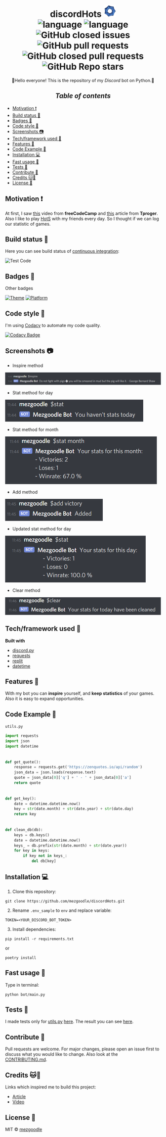 <h1 id="project-title" align="center">
  discordHots <img alt="logo" width="40" height="40" src="https://raw.githubusercontent.com/mezgoodle/images/master/MezidiaLogoTransparent.png" /><br>
  <img alt="language" src="https://img.shields.io/badge/language-python-brightgreen?style=flat-square" />
  <img alt="language" src="https://img.shields.io/github/issues/mezgoodle/discordHots?style=flat-square" />
  <img alt="GitHub closed issues" src="https://img.shields.io/github/issues-closed/mezgoodle/discordHots?style=flat-square" />
  <img alt="GitHub pull requests" src="https://img.shields.io/github/issues-pr/mezgoodle/discordHots?style=flat-square" />
  <img alt="GitHub closed pull requests" src="https://img.shields.io/github/issues-pr-closed/mezgoodle/discordHots?style=flat-square" />
  <img alt="GitHub Repo stars" src="https://img.shields.io/github/stars/mezgoodle/discordHots?style=flat-square">
</h1>

<p align="center">
🌟Hello everyone! This is the repository of my <i>Discord</i> bot on Python.🌟
</p>

<h2 align="center">
  <i>Table of contents</i>
</h2>

- [Motivation :exclamation:](#motivation-exclamation)
- [Build status :hammer:](#build-status-hammer)
- [Badges :mega:](#badges-mega)
- [Code style :scroll:](#code-style-scroll)
- [Screenshots :camera:](#screenshots-camera)
- [Tech/framework used :wrench:](#techframework-used-wrench)
- [Features :muscle:](#features-muscle)
- [Code Example :pushpin:](#code-example-pushpin)
- [Installation :computer:](#installation-computer)
- [Fast usage :dash:](#fast-usage-dash)
- [Tests :microscope:](#tests-microscope)
- [Contribute :running:](#contribute-running)
- [Credits :cat::handshake:](#credits-cathandshake)
- [License 🔖](#license-)

## Motivation :exclamation:

At first, I saw [this](https://www.youtube.com/watch?v=SPTfmiYiuok&feature=emb_logo) video from **freeCodeCamp** and [this](https://tproger.ru/video/boty-dlja-discord-na-python-proekt-dlja-nachinajushhih/) article from **Tproger**. Also I like to play [HotS](https://heroesofthestorm.com/en-us/) with my friends every day. So I thought if we can log our statistic of games.

## Build status :hammer:

Here you can see build status of [continuous integration](https://en.wikipedia.org/wiki/Continuous_integration):

![Test Code](https://github.com/mezgoodle/discordHots/workflows/Test%20Code/badge.svg)

## Badges :mega:

Other badges

[![Theme](https://img.shields.io/badge/Theme-Bot-brightgreen?style=flat-square)](https://www.google.com.ua/)
[![Platform](https://img.shields.io/badge/Platform-Discord-brightgreen?style=flat-square)](https://www.google.com.ua/)

## Code style :scroll:

I'm using [Codacy](https://www.codacy.com/) to automate my code quality.

[![Codacy Badge](https://app.codacy.com/project/badge/Grade/96180c20b781457d8a754b20b814cc41)](https://www.codacy.com/gh/mezgoodle/discordHots/dashboard?utm_source=github.com&amp;utm_medium=referral&amp;utm_content=mezgoodle/discordHots&amp;utm_campaign=Badge_Grade)
 
## Screenshots :camera:

- Inspire method

![Screenshot 1](https://raw.githubusercontent.com/mezgoodle/images/master/discordHots1.png)

- Stat method for day

![Screenshot 2](https://raw.githubusercontent.com/mezgoodle/images/master/discordHots2.png)

- Stat method for month

![Screenshot 3](https://raw.githubusercontent.com/mezgoodle/images/master/discordHots3.png)

- Add method

![Screenshot 4](https://raw.githubusercontent.com/mezgoodle/images/master/discordHots4.png)

- Updated stat method for day

![Screenshot 5](https://raw.githubusercontent.com/mezgoodle/images/master/discordHots5.png)

- Clear method

![Screenshot 6](https://raw.githubusercontent.com/mezgoodle/images/master/discordHots6.png)

## Tech/framework used :wrench:

**Built with**

- [discord.py](https://discordpy.readthedocs.io/en/latest/)
- [requests](https://requests.readthedocs.io/en/master/)
- [replit](https://pypi.org/project/replit/)
- [datetime](https://docs.python.org/3/library/datetime.html)

## Features :muscle:

With my bot you can **inspire** yourself, and **keep statistics** of your games. Also it is easy to expand opportunities.

## Code Example :pushpin:

`utils.py`

```python
import requests
import json
import datetime


def get_quote():
    response = requests.get('https://zenquotes.io/api/random')
    json_data = json.loads(response.text)
    quote = json_data[0]['q'] + ' - ' + json_data[0]['a']
    return quote


def get_key():
    date = datetime.datetime.now()
    key = str(date.month) + str(date.year) + str(date.day)
    return key


def clean_db(db):
    keys = db.keys()
    date = datetime.datetime.now()
    keys_ = db.prefix(str(date.month) + str(date.year))
    for key in keys:
        if key not in keys_:
            del db[key]
```

## Installation :computer:

1. Clone this repository:

```
git clone https://github.com/mezgoodle/discordHots.git
```

2. Rename `.env_sample` to `env` and replace variable:

```
TOKEN=<YOUR_DISCORD_BOT_TOKEN>
```

3. Install dependencies:

```
pip install -r requirements.txt
```

or

```
poetry install
```

## Fast usage :dash:

Type in terminal:

```
python bot/main.py
```

## Tests :microscope:

I made tests only for [utils.py](https://github.com/mezgoodle/discordHots/blob/master/bot/utils.py) [here](https://github.com/mezgoodle/discordHots/blob/master/test/test_utils.py). The result you can see [here](https://github.com/mezgoodle/discordHots/actions).

## Contribute :running:

Pull requests are welcome. For major changes, please open an issue first to discuss what you would like to change. Also look at the [CONTRIBUTING.md](https://github.com/mezgoodle/discordHots/blob/master/CONTRIBUTING.md).

## Credits :cat::handshake:

Links which inspired me to build this project:

- [Article](https://tproger.ru/video/boty-dlja-discord-na-python-proekt-dlja-nachinajushhih/)
- [Video](https://www.youtube.com/watch?v=SPTfmiYiuok&feature=emb_logo)

## License 🔖

MIT © [mezgoodle](https://github.com/mezgoodle)
